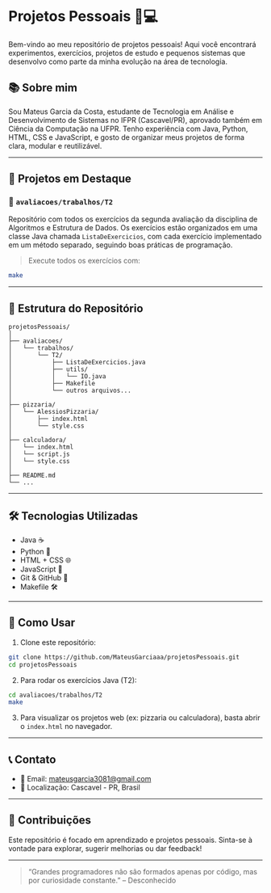 # Projetos Pessoais 🧠💻

Bem-vindo ao meu repositório de projetos pessoais! Aqui você encontrará experimentos, exercícios, projetos de estudo e pequenos sistemas que desenvolvo como parte da minha evolução na área de tecnologia.

## 📚 Sobre mim

Sou Mateus Garcia da Costa, estudante de Tecnologia em Análise e Desenvolvimento de Sistemas no IFPR (Cascavel/PR), aprovado também em Ciência da Computação na UFPR. Tenho experiência com Java, Python, HTML, CSS e JavaScript, e gosto de organizar meus projetos de forma clara, modular e reutilizável.

---

## 🚀 Projetos em Destaque

### 🔧 `avaliacoes/trabalhos/T2`
Repositório com todos os exercícios da segunda avaliação da disciplina de Algoritmos e Estrutura de Dados. Os exercícios estão organizados em uma classe Java chamada `ListaDeExercicios`, com cada exercício implementado em um método separado, seguindo boas práticas de programação.

> Execute todos os exercícios com:
```bash
make
````

---

## 📁 Estrutura do Repositório

```
projetosPessoais/
│
├── avaliacoes/
│   └── trabalhos/
│       └── T2/
│           ├── ListaDeExercicios.java
│           ├── utils/
│           │   └── IO.java
│           ├── Makefile
│           └── outros arquivos...
│
├── pizzaria/
│   └── AlessiosPizzaria/
│       ├── index.html
│       └── style.css
│
├── calculadora/
│   └── index.html
│   └── script.js
│   └── style.css
│
├── README.md
└── ...
```

---

## 🛠️ Tecnologias Utilizadas

* Java ☕
* Python 🐍
* HTML + CSS 🌐
* JavaScript 📜
* Git & GitHub 🐙
* Makefile 🛠️

---

## 📌 Como Usar

1. Clone este repositório:

```bash
git clone https://github.com/MateusGarciaaa/projetosPessoais.git
cd projetosPessoais
```

2. Para rodar os exercícios Java (T2):

```bash
cd avaliacoes/trabalhos/T2
make
```

3. Para visualizar os projetos web (ex: pizzaria ou calculadora), basta abrir o `index.html` no navegador.

---

## 📞 Contato

* 📧 Email: mateusgarcia3081@gmail.com
* 📍 Localização: Cascavel - PR, Brasil

---

## 🤝 Contribuições

Este repositório é focado em aprendizado e projetos pessoais. Sinta-se à vontade para explorar, sugerir melhorias ou dar feedback!

---

> “Grandes programadores não são formados apenas por código, mas por curiosidade constante.” – Desconhecido


